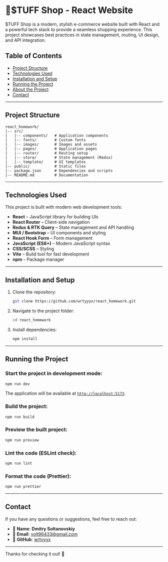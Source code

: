 # 👾$TUFF Shop - React Website


$TUFF Shop is a modern, stylish e-commerce website built with React and a powerful tech stack to provide a seamless shopping experience. This project showcases best practices in state management, routing, UI design, and API integration.
## Table of Contents

- [Project Structure](#project-structure)
- [Technologies Used](#technologies-used)
- [Installation and Setup](#installation-and-setup)
- [Running the Project](#running-the-project)
- [About the Project](#about-the-project)
- [Contact](#contact)

---

## Project Structure

```
react_homework/
|-- src/
|   |-- components/   # Application components
|   |-- fonts/        # Custom fonts
|   |-- images/       # Images and assets
|   |-- pages/        # Application pages
|   |-- router/       # Routing setup
|   |-- store/        # State management (Redux)
|   |-- template/     # UI templates
|-- public/           # Static files
|-- package.json      # Dependencies and scripts
|-- README.md         # Documentation
```

---

## Technologies Used

This project is built with modern web development tools:

- **React** – JavaScript library for building UIs
- **React Router** – Client-side navigation
- **Redux & RTK Query** – State management and API handling
- **MUI / Bootstrap** – UI components and styling
- **React Hook Form** – Form management
- **JavaScript (ES6+)** – Modern JavaScript syntax
- **CSS/SCSS** – Styling
- **Vite** – Build tool for fast development
- **npm** – Package manager

---

## Installation and Setup

1. Clone the repository:

   ```bash
   git clone https://github.com/wrtyyyx/react_homework.git
   ```

2. Navigate to the project folder:

   ```bash
   cd react_homework
   ```

3. Install dependencies:

   ```bash
   npm install
   ```

---

## Running the Project

### Start the project in development mode:
```bash
npm run dev
```
The application will be available at [`http://localhost:5173`](http://localhost:5173).

### Build the project:
```bash
npm run build
```

### Preview the built project:
```bash
npm run preview
```

### Lint the code (ESLint check):
```bash
npm run lint
```

### Format the code (Prettier):
```bash
npm run prettier
```

---

## Contact

If you have any questions or suggestions, feel free to reach out:

- 🥷 **Name**: **Dmitry Soltanovskiy**
- 📧 **Email**: [volt96433@gmail.com](mailto:volt96433@gmail.com)
- 🐙 **GitHub**: [wrtyyyx](https://github.com/wrtyyyx)

---

Thanks for checking it out! 🚀